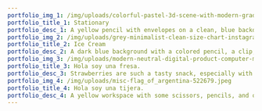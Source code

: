```yaml
---
portfolio_img_1: /img/uploads/colorful-pastel-3d-scene-with-modern-gradient-e-commerce-marketing-instagram-post-2-.png
portfolio_title_1: Stationary
portfolio_desc_1: A yellow pencil with envelopes on a clean, blue backdrop!
portfolio_img_2: /img/uploads/grey-minimalist-clean-size-chart-instagram-post.png
portfolio_title_2: Ice Cream
portfolio_desc_2: A dark blue background with a colored pencil, a clip, and a tiny ice cream cone!
portfolio_img_3: /img/uploads/modern-neutral-digital-product-computer-mockup-promotional-instagram-post-1-.png
portfolio_title_3: Hola soy una fresa.
portfolio_desc_3: Strawberries are such a tasty snack, especially with a little sugar on top!
portfolio_img_4: /img/uploads/misc-flag_of_argentina-522679.jpeg
portfolio_title_4: Hola soy una tijera.
portfolio_desc_4: A yellow workspace with some scissors, pencils, and other objects.
---
```


